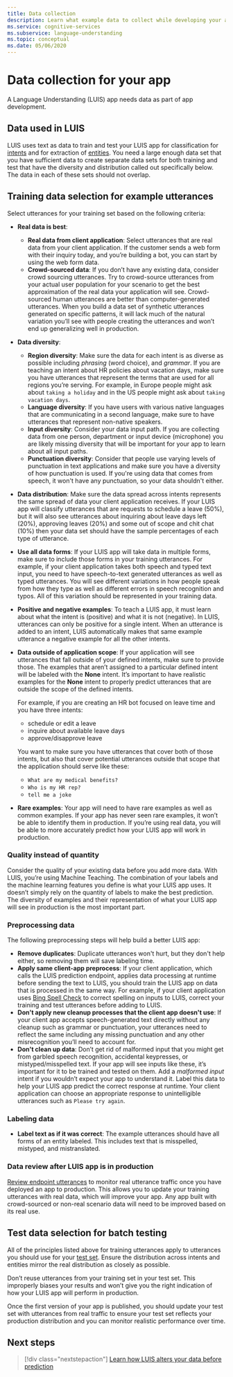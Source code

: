 ```yaml
---
title: Data collection
description: Learn what example data to collect while developing your app
ms.service: cognitive-services
ms.subservice: language-understanding
ms.topic: conceptual
ms.date: 05/06/2020
---
```


# Data collection for your app

A Language Understanding (LUIS) app needs data as part of app development.

## Data used in LUIS

LUIS uses text as data to train and test your LUIS app for classification for [intents](luis-concept-intent.md) and for extraction of [entities](luis-concept-entity-types.md). You need a large enough data set that you have sufficient data to create separate data sets for both training and test that have the diversity and distribution called out specifically below.  The data in each of these sets should not overlap.

## Training data selection for example utterances

Select utterances for your training set based on the following criteria:

* **Real data is best**:
    * **Real data from client application**: Select utterances that are real data from your client application.  If the customer sends a web form with their inquiry today, and you’re building a bot, you can start by using the web form data.
    * **Crowd-sourced data**: If you don’t have any existing data, consider crowd sourcing utterances.  Try to crowd-source utterances from your actual user population for your scenario to get the best approximation of the real data your application will see. Crowd-sourced human utterances are better than computer-generated utterances.  When you build a data set of synthetic utterances generated on specific patterns, it will lack much of the natural variation you’ll see with people creating the utterances and won’t end up generalizing well in production.
* **Data diversity**:
    * **Region diversity**: Make sure the data for each intent is as diverse as possible including _phrasing_ (word choice), and _grammar_.  If you are teaching an intent about HR policies about vacation days, make sure you have utterances that represent the terms that are used for all regions you’re serving.  For example, in Europe people might ask about `taking a holiday` and in the US people might ask about `taking vacation days`.
    * **Language diversity**: If you have users with various native languages that are communicating in a second language, make sure to have utterances that represent non-native speakers.
    * **Input diversity**: Consider your data input path. If you are collecting data from one person, department or input device (microphone) you are likely missing diversity that will be important for your app to learn about all input paths.
    * **Punctuation diversity**: Consider that people use varying levels of punctuation in text applications and make sure you have a diversity of how punctuation is used. If you're using data that comes from speech, it won't have any punctuation, so your data shouldn't either.
* **Data distribution**: Make sure the data spread across intents represents the same spread of data your client application receives. If your LUIS app will classify utterances that are requests to schedule a leave (50%), but it will also see utterances about inquiring about leave days left (20%), approving leaves (20%) and some out of scope and chit chat (10%) then your data set should have the sample percentages of each type of utterance.
* **Use all data forms**: If your LUIS app will take data in multiple forms, make sure to include those forms in your training utterances. For example, if your client application takes both speech and typed text input, you need to have speech-to-text generated utterances as well as typed utterances.  You will see different variations in how people speak from how they type as well as different errors in speech recognition and typos.  All of this variation should be represented in your training data.
* **Positive and negative examples**: To teach a LUIS app, it must learn about what the intent is (positive) and what it is not (negative). In LUIS, utterances can only be positive for a single intent. When an utterance is added to an intent, LUIS automatically makes that same example utterance a negative example for all the other intents.
* **Data outside of application scope**: If your application will see utterances that fall outside of your defined intents, make sure to provide those. The examples that aren’t assigned to a particular defined intent will be labeled with the **None** intent.  It’s important to have realistic examples for the **None** intent to properly predict utterances that are outside the scope of the defined intents.

    For example, if you are creating an HR bot focused on leave time and you have three intents:
    * schedule or edit a leave
    * inquire about available leave days
    * approve/disapprove leave

    You want to make sure you have utterances that cover both of those intents, but also that cover potential utterances outside that scope that the application should serve like these:
    * `What are my medical benefits?`
    * `Who is my HR rep?`
    * `tell me a joke`
* **Rare examples**: Your app will need to have rare examples as well as common examples.  If your app has never seen rare examples, it won’t be able to identify them in production. If you’re using real data, you will be able to more accurately predict how your LUIS app will work in production.

### Quality instead of quantity

Consider the quality of your existing data before you add more data.  With LUIS, you’re using Machine Teaching.  The combination of your labels and the machine learning features you define is what your LUIS app uses.  It doesn’t simply rely on the quantity of labels to make the best prediction.  The diversity of examples and their representation of what your LUIS app will see in production is the most important part.

### Preprocessing data

The following preprocessing steps will help build a better LUIS app:

* **Remove duplicates**: Duplicate utterances won't hurt, but they don't help either, so removing them will save labeling time.
* **Apply same client-app preprocess**: If your client application, which calls the LUIS prediction endpoint, applies data processing at runtime before sending the text to LUIS, you should train the LUIS app on data that is processed in the same way. For example, if your client application uses [Bing Spell Check](../bing-spell-check/overview.md) to correct spelling on inputs to LUIS, correct your training and test utterances before adding to LUIS.
* **Don't apply new cleanup processes that the client app doesn't use**: If your client app accepts speech-generated text directly without any cleanup such as grammar or punctuation, your utterances need to reflect the same including any missing punctuation and any other misrecognition you’ll need to account for.
* **Don't clean up data**: Don’t get rid of malformed input that you might get from garbled speech recognition, accidental keypresses, or mistyped/misspelled text. If your app will see inputs like these, it’s important for it to be trained and tested on them. Add a _malformed input_ intent if you wouldn’t expect your app to understand it. Label this data to help your LUIS app predict the correct response at runtime. Your client application can choose an appropriate response to unintelligible utterances such as `Please try again`.

### Labeling data

* **Label text as if it was correct**: The example utterances should have all forms of an entity labeled. This includes text that is misspelled, mistyped, and mistranslated.

### Data review after LUIS app is in production

[Review endpoint utterances](luis-concept-review-endpoint-utterances.md) to monitor real utterance traffic once you have deployed an app to production.  This allows you to update your training utterances with real data, which will improve your app. Any app built with crowd-sourced or non-real scenario data will need to be improved based on its real use.

## Test data selection for batch testing

All of the principles listed above for training utterances apply to utterances you should use for your [test set](./luis-how-to-batch-test.md). Ensure the distribution across intents and entities mirror the real distribution as closely as possible.

Don’t reuse utterances from your training set in your test set. This improperly biases your results and won’t give you the right indication of how your LUIS app will perform in production.

Once the first version of your app is published, you should update your test set with utterances from real traffic to ensure your test set reflects your production distribution and you can monitor realistic performance over time.

## Next steps

> [!div class="nextstepaction"]
> [Learn how LUIS alters your data before prediction](luis-concept-data-alteration.md)
